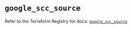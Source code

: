# `google_scc_source`

Refer to the Terraform Registry for docs: [`google_scc_source`](https://registry.terraform.io/providers/hashicorp/google-beta/6.30.0/docs/resources/google_scc_source).
